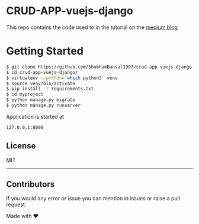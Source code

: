 # CRUD-APP-vuejs-django
This repo contains the code used to in the tutorial on the [medium blog](https://medium.com/@shubhambansal_89125/crud-app-using-vue-js-and-django-516edf4e4217)

# Getting Started

```sh
$ git clone https://github.com/ShubhamBansal1997/crud-app-vuejs-django.git
$ cd crud-app-vuejs-django/
$ virtualenv --python=`which python3` venv
$ source venv/bin/activate
$ pip install -r requirements.txt
$ cd myproject
$ python manage.py migrate
$ python manage.py runserver
```
Application is started at 
```sh
127.0.0.1:8000
```

License
----

MIT

***

Contributors
---
If you would any error or issue you can mention in issues or raise a pull request.

Made with ❤

